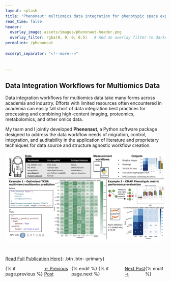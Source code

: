 ```yaml
---
layout: splash
title: "Phenonaut: multiomics data integration for phenotypic space exploration"
read_time: false
header:
  overlay_image: assets/images/phenonaut-header.png
  overlay_filter: rgba(0, 0, 0, 0.5)   # Add an overlay filter to darken the image
permalink: /phenonaut

excerpt_separator: "<!--more-->"


---
```


<!--more-->

## Data Integration Workflows for Multiomics Data

Data integration workflows for multiomics data take many forms across academia and industry. Efforts with limited resources often encountered in academia can easily fall short of data integration best practices for processing and combining high-content imaging, proteomics, metabolomics, and other omics data.

My team and I jointly developed **Phenonaut**, a Python software package designed to address the data workflow needs of migration, control, integration, and auditability in the application of literature and proprietary techniques for data source and structure agnostic workflow creation.

![alt text](../assets/images/phenonaut2.png)

<br/>

[Read Full Publication Here](https://academic.oup.com/bioinformatics/article/39/4/btad143/7082955?login=true){: .btn .btn--primary}




<div style="display: flex; justify-content: space-between;">
  {% if page.previous %}
    <div>
      <a href="{{ page.previous.url }}">← Previous Post</a>
    </div>
  {% endif %}
  {% if page.next %}
    <div>
      <a href="{{ page.next.url }}">Next Post →</a>
    </div>
  {% endif %}
</div>